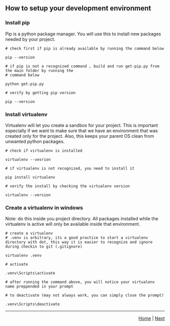 ## How to setup your development environment

### Install pip

Pip is a python package manager. You will use this to install new packages needed by your project.

```
# check first if pip is already available by running the command below

pip --version

# if pip is not a recognized command , build and run get-pip.py from the main folder by running the
# command below

python get-pip.py

# verify by getting pip version

pip --version
```

### Install virtualenv

Virtualenv will let you create a sandbox for your project. This is important especially if we want to make sure that we have an environment that was created only for the project. Also, this keeps your parent OS clean from unwanted python packages.

```
# check if virtualenv is installed

virtualenv --vesrion

# if virtualenv is not recognized, you need to install it

pip install virtualenv

# verify the install by checking the virtualenv version

virtualenv --version
```

### Create a virtualenv in windows

Note: do this inside you project directory. All packages installed while the virtualenv is active will only be available inside that environment.

```
# create a virtualenv
# .venv is arbitrary, its a good practice to start a virtualenv directory with dot, this way it is easier to recognize and ignore during checkin to git (.gitignore)

virtualenv .venv

# activate

.venv\Scripts\activate 

# after running the command above, you will notice your virtualenv name preppended in your prompt

# to deactivate (may not always work, you can simply close the prompt)

.venv\Scripts\deactivate
```

<hr/>
<div style="text-align: right"> 
<a href='https://trashvin.github.io/learning-basic-python-and-flask/'>Home</a> | <a href = '/learning-basic-python-and-flask/guide_02_debugging_python_vscode'>Next</a>
</div>